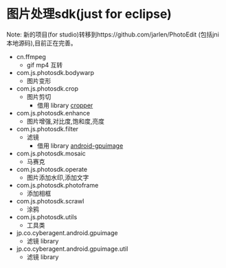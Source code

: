 # 图片处理sdk(just for eclipse)

Note: 新的项目(for studio)转移到https://github.com/jarlen/PhotoEdit
(包括jni本地源码),目前正在完善。

  - cn.ffmpeg
    - gif mp4 互转
  - com.js.photosdk.bodywarp
    - 图片变形
  - com.js.photosdk.crop
    - 图片剪切
      - 借用 library [cropper](https://github.com/edmodo/cropper)
  - com.js.photosdk.enhance
    - 图片增强,对比度,饱和度,亮度
  - com.js.photosdk.filter
    - 滤镜
      - 借用 library [android-gpuimage](https://github.com/CyberAgent/android-gpuimage)
  - com.js.photosdk.mosaic
    - 马赛克
  - com.js.photosdk.operate
    - 图片添加水印,添加文字
  - com.js.photosdk.photoframe
    - 添加相框
  - com.js.photosdk.scrawl
    - 涂鸦
  - com.js.photosdk.utils
    - 工具类
  - jp.co.cyberagent.android.gpuimage
    - 滤镜 library
  - jp.co.cyberagent.android.gpuimage.util
    - 滤镜 library

